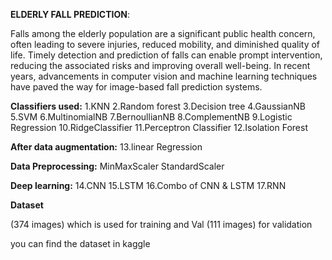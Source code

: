 **ELDERLY FALL PREDICTION**:

Falls among the elderly population are a significant public health concern, often leading to severe injuries, reduced mobility, and diminished quality of life. Timely detection and prediction of falls can enable prompt intervention, reducing the associated risks and improving overall well-being. In recent years, advancements in computer vision and machine learning techniques have paved the way for image-based fall prediction systems. 


**Classifiers used:**
1.KNN
2.Random forest
3.Decision tree
4.GaussianNB
5.SVM
6.MultinomialNB
7.BernoullianNB
8.ComplementNB
9.Logistic Regression 
10.RidgeClassifier
11.Perceptron Classifier
12.Isolation Forest

**After data augmentation:**
13.linear Regression 

**Data Preprocessing:**
MinMaxScaler
StandardScaler 

**Deep learning:**
14.CNN
15.LSTM
16.Combo of CNN & LSTM
17.RNN

**Dataset**

 (374 images) which is used for training and Val (111 images) for validation
 
 you can find the dataset in kaggle
